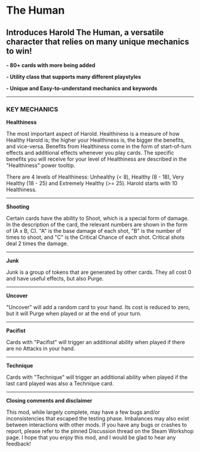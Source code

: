 # The Human
 
## **Introduces Harold The Human, a versatile character that relies on many unique mechanics to win!**

**- 80+ cards with more being added**

**- Utility class that supports many different playstyles**

**- Unique and Easy-to-understand mechanics and keywords**

-------------------------

### **KEY MECHANICS**

**Healthiness**

The most important aspect of Harold. Healthiness is a measure of how Healthy Harold is; the higher your Healthiness is, the bigger the benefits, and vice-versa. Benefits from Healthiness come in the form of start-of-turn effects and additional effects whenever you play cards. The specific benefits you will receive for your level of Healthiness are described in the "Healthiness" power tooltip.

There are 4 levels of Healthiness: Unhealthy (< 8), Healthy (8 - 18), Very Healthy (18 - 25) and Extremely Healthy (>= 25). Harold starts with 10 Healthiness.

-------------------------

**Shooting**

Certain cards have the ability to Shoot, which is a special form of damage. In the description of the card, the relevant numbers are shown in the form of (A x B, C). "A" is the base damage of each shot, "B" is the number of times to shoot, and "C" is the Critical Chance of each shot. Critical shots deal 2 times the damage.

-------------------------

**Junk**

Junk is a group of tokens that are generated by other cards. They all cost 0 and have useful effects, but also Purge.

-------------------------

**Uncover**

"Uncover" will add a random card to your hand. Its cost is reduced to zero, but it will Purge when played or at the end of your turn.

-------------------------

**Pacifist**

Cards with "Pacifist" will trigger an additional ability when played if there are no Attacks in your hand.

-------------------------

**Technique**

Cards with "Technique" will trigger an additional ability when played if the last card played was also a Technique card.

-------------------------

**Closing comments and disclaimer**

This mod, while largely complete, may have a few bugs and/or inconsistencies that escaped the testing phase. Imbalances may also exist between interactions with other mods. If you have any bugs or crashes to report, please refer to the pinned Discussion thread on the Steam Workshop page. I hope that you enjoy this mod, and I would be glad to hear any feedback!

